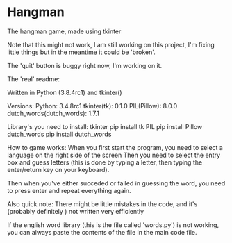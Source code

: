 # Hangman
The hangman game, made using tkinter

Note that this might not work, I am still working on this project, I'm fixing little things but in the meantime it could be 'broken'.

The 'quit' button is buggy right now, I'm working on it.

The 'real' readme:

Written in Python (3.8.4rc1) and tkinter()

Versions:
Python: 3.4.8rc1
tkinter(tk): 0.1.0
PIL(Pillow):  8.0.0
dutch_words(dutch_words): 1.7.1

Library's you need to install:
tkinter         pip install tk
PIL             pip install Pillow
dutch_words     pip install dutch_words


How to game works:
When you first start the program, you need to select a language on the right side of the screen
Then you need to select the entry box and guess letters (this is done by typing a letter,
then typing the enter/return key on your keyboard).

Then when you've either succeded or failed in guessing the word, you need to press enter and 
repeat everything again.

Also quick note:
There might be little mistakes in the code, and it's (probably definitely  ) not written very efficiently

If the english word library (this is the file called 'words.py') is not working, you can always paste the contents of the file in the main code file.